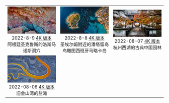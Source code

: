|     |     |     |
|:---:|:---:|:---:|
|![](./static/阿根廷圣克鲁斯的洛斯马诺斯洞穴preview.jpg)<br> 2022-8-9 [4K 版本]({item.file4kUrl}) <br> 阿根廷圣克鲁斯的洛斯马诺斯洞穴|![](./static/圣埃尔姆附近的潘塔留岛鸟瞰图西班牙马略卡岛preview.jpg)<br> 2022-8-8 [4K 版本]({item.file4kUrl}) <br> 圣埃尔姆附近的潘塔留岛鸟瞰图西班牙马略卡岛|![](./static/杭州西湖的古典中国园林preview.jpg)<br> 2022-08-07 [4K 版本]({item.file4kUrl}) <br> 杭州西湖的古典中国园林|
|![](./static/旧金山湾的盐滩preview.jpeg)<br> 2022-08-06 [4K 版本]({item.file4kUrl}) <br> 旧金山湾的盐滩
